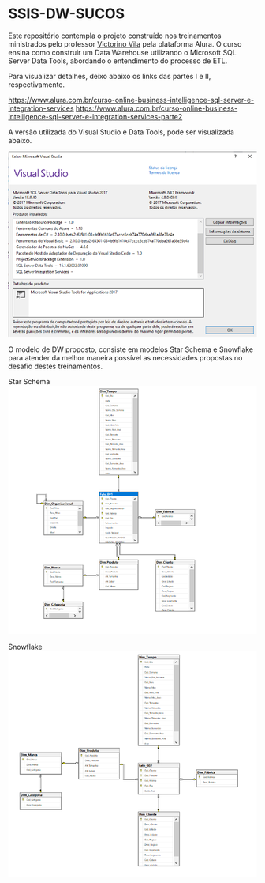 # SSIS-DW-SUCOS

Este repositório contempla o projeto construído nos treinamentos ministrados pelo professor <a href="https://cursos.alura.com.br/user/victorino-vila">Victorino Vila</a> pela plataforma Alura. O curso ensina como construir um Data Warehouse utilizando o Microsoft SQL Server Data Tools, abordando o entendimento do processo de ETL.

Para visualizar detalhes, deixo abaixo os links das partes I e II, respectivamente. 

https://www.alura.com.br/curso-online-business-intelligence-sql-server-e-integration-services
https://www.alura.com.br/curso-online-business-intelligence-sql-server-e-integration-services-parte2

A versão utilizada do Visual Studio e Data Tools, pode ser visualizada abaixo. 

![Screenshot](imgs/Screenshot_1.png)

O modelo de DW proposto, consiste em modelos Star Schema e Snowflake para atender da melhor maneira possível as necessidades propostas no desafio destes treinamentos. 

Star Schema
![Screenshot](imgs/Screenshot_2.png)


Snowflake
![Screenshot](imgs/Screenshot_3.png)


